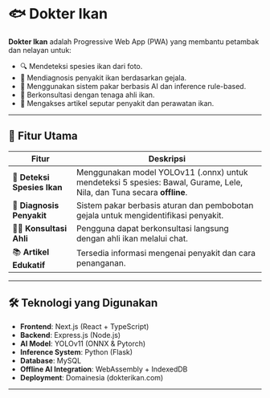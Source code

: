 # 🐟 Dokter Ikan

**Dokter Ikan** adalah Progressive Web App (PWA) yang membantu petambak dan nelayan untuk:
- 🔍 Mendeteksi spesies ikan dari foto.
- 🧪 Mendiagnosis penyakit ikan berdasarkan gejala.
- 🧠 Menggunakan sistem pakar berbasis AI dan inference rule-based.
- 💬 Berkonsultasi dengan tenaga ahli ikan.
- 📄 Mengakses artikel seputar penyakit dan perawatan ikan.

---

## 🚀 Fitur Utama

| Fitur | Deskripsi |
|-------|-----------|
| 🐠 **Deteksi Spesies Ikan** | Menggunakan model YOLOv11 (.onnx) untuk mendeteksi 5 spesies: Bawal, Gurame, Lele, Nila, dan Tuna secara **offline**. |
| 🤒 **Diagnosis Penyakit** | Sistem pakar berbasis aturan dan pembobotan gejala untuk mengidentifikasi penyakit. |
| 🧑‍⚕️ **Konsultasi Ahli** | Pengguna dapat berkonsultasi langsung dengan ahli ikan melalui chat. |
| 📚 **Artikel Edukatif** | Tersedia informasi mengenai penyakit dan cara penanganan. |

---

## 🛠️ Teknologi yang Digunakan

- **Frontend**: Next.js (React + TypeScript)
- **Backend**: Express.js (Node.js)
- **AI Model**: YOLOv11 (ONNX & Pytorch)
- **Inference System**: Python (Flask)
- **Database**: MySQL
- **Offline AI Integration**: WebAssembly + IndexedDB
- **Deployment**: Domainesia (dokterikan.com)

---
